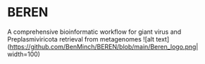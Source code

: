 # BEREN
A comprehensive bioinformatic workflow for giant virus and Preplasmiviricota retrieval from metagenomes
![alt text](https://github.com/BenMinch/BEREN/blob/main/Beren_logo.png| width=100)
